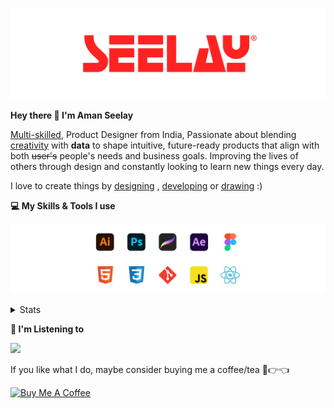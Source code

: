 [![banner](./images/seelay.svg)](https://www.seelay.in)

**Hey there 👋 I'm Aman Seelay**

[Multi-skilled](https://www.seelay.in/#skills), Product Designer from India, Passionate about blending [creativity](https://illustrations.seelay.in) with <b>data</b> to shape intuitive, future-ready products that align with both <s>user's</s> people's needs and business goals. Improving the lives of others through design and constantly looking to learn new things every day.

I love to create things by [designing](https://www.seelay.in/#work) , [developing](https://www.seelay.in/#projects) or [drawing](https://art.seelay.in) :)

**💻 My Skills & Tools I use**

[![banner](./images/skills&tools.svg)](https://www.seelay.in/about)

<details>
  <summary>Stats</summary>

---

<!--START_SECTION:waka-->
![Profile Views](http://img.shields.io/badge/Profile%20Views-3-blue)

**🐱 My GitHub Data** 

> 📦 811.4 kB Used in GitHub's Storage 
 > 
> 🏆 366 Contributions in the Year 2024
 > 
> 💼 Opted to Hire
 > 
> 📜 1 Public Repository 
 > 
> 🔑 45 Private Repository 
 > 
**I'm a Night 🦉** 

```text
🌞 Morning                316 commits         ████░░░░░░░░░░░░░░░░░░░░░   14.44 % 
🌆 Daytime                386 commits         ████░░░░░░░░░░░░░░░░░░░░░   17.63 % 
🌃 Evening                688 commits         ████████░░░░░░░░░░░░░░░░░   31.43 % 
🌙 Night                  799 commits         █████████░░░░░░░░░░░░░░░░   36.50 % 
```
📅 **I'm Most Productive on Sunday** 

```text
Monday                   292 commits         ███░░░░░░░░░░░░░░░░░░░░░░   13.34 % 
Tuesday                  346 commits         ████░░░░░░░░░░░░░░░░░░░░░   15.81 % 
Wednesday                232 commits         ███░░░░░░░░░░░░░░░░░░░░░░   10.60 % 
Thursday                 357 commits         ████░░░░░░░░░░░░░░░░░░░░░   16.31 % 
Friday                   266 commits         ███░░░░░░░░░░░░░░░░░░░░░░   12.15 % 
Saturday                 305 commits         ███░░░░░░░░░░░░░░░░░░░░░░   13.93 % 
Sunday                   391 commits         ████░░░░░░░░░░░░░░░░░░░░░   17.86 % 
```


📊 **This Week I Spent My Time On** 

```text
🕑︎ Time Zone: Asia/Kolkata

💬 Programming Languages: 
Other                    22 hrs 8 mins       ███████████████░░░░░░░░░░   58.08 % 
JavaScript               12 hrs 32 mins      ████████░░░░░░░░░░░░░░░░░   32.91 % 
JSON                     1 hr 17 mins        █░░░░░░░░░░░░░░░░░░░░░░░░   03.38 % 
Markdown                 59 mins             █░░░░░░░░░░░░░░░░░░░░░░░░   02.60 % 
CSS                      58 mins             █░░░░░░░░░░░░░░░░░░░░░░░░   02.54 % 

🔥 Editors: 
Chrome                   25 hrs 11 mins      █████████████████░░░░░░░░   66.06 % 
VS Code                  12 hrs 56 mins      ████████░░░░░░░░░░░░░░░░░   33.94 % 

💻 Operating System: 
Windows                  38 hrs 7 mins       █████████████████████████   100.00 % 
```

**I Mostly Code in JavaScript** 

```text
JavaScript               27 repos            ██████████████░░░░░░░░░░░   57.45 % 
TypeScript               12 repos            ██████░░░░░░░░░░░░░░░░░░░   25.53 % 
HTML                     5 repos             ███░░░░░░░░░░░░░░░░░░░░░░   10.64 % 
Java                     3 repos             ██░░░░░░░░░░░░░░░░░░░░░░░   06.38 % 
```




 Last Updated on 16/11/2024 06:46:14 UTC
<!--END_SECTION:waka-->

---

 </details>

**🎵 I'm Listening to**

<object data="https://now-play.vercel.app/api/generate?uid=7a17a86e-d6b7-43b5-8d9c-1d6dae42a779" >

  <img src="https://now-play.vercel.app/api/generate?uid=7a17a86e-d6b7-43b5-8d9c-1d6dae42a779" />

</object>

If you like what I do, maybe consider buying me a coffee/tea 🥺👉👈

<a href="https://www.buymeacoffee.com/seelay" target="_blank"><img src="https://cdn.buymeacoffee.com/buttons/v2/default-red.png" alt="Buy Me A Coffee" width="150" ></a>
